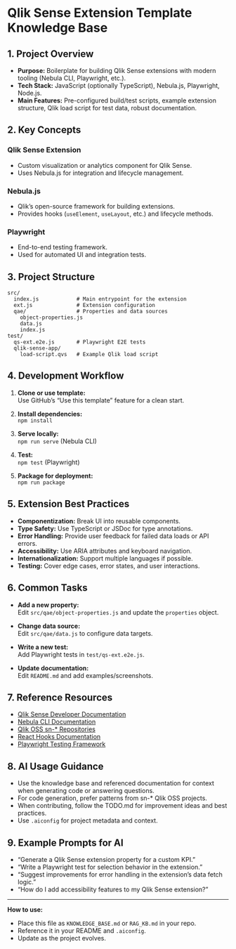 # Qlik Sense Extension Template Knowledge Base

## 1. Project Overview

- **Purpose:** Boilerplate for building Qlik Sense extensions with modern tooling (Nebula CLI, Playwright, etc.).
- **Tech Stack:** JavaScript (optionally TypeScript), Nebula.js, Playwright, Node.js.
- **Main Features:** Pre-configured build/test scripts, example extension structure, Qlik load script for test data, robust documentation.

## 2. Key Concepts

### Qlik Sense Extension

- Custom visualization or analytics component for Qlik Sense.
- Uses Nebula.js for integration and lifecycle management.

### Nebula.js

- Qlik’s open-source framework for building extensions.
- Provides hooks (`useElement`, `useLayout`, etc.) and lifecycle methods.

### Playwright

- End-to-end testing framework.
- Used for automated UI and integration tests.

## 3. Project Structure

```
src/
  index.js            # Main entrypoint for the extension
  ext.js              # Extension configuration
  qae/                # Properties and data sources
    object-properties.js
    data.js
    index.js
test/
  qs-ext.e2e.js       # Playwright E2E tests
  qlik-sense-app/
    load-script.qvs   # Example Qlik load script
```

## 4. Development Workflow

1. **Clone or use template:**  
   Use GitHub’s “Use this template” feature for a clean start.

2. **Install dependencies:**  
   `npm install`

3. **Serve locally:**  
   `npm run serve` (Nebula CLI)

4. **Test:**  
   `npm test` (Playwright)

5. **Package for deployment:**  
   `npm run package`

## 5. Extension Best Practices

- **Componentization:** Break UI into reusable components.
- **Type Safety:** Use TypeScript or JSDoc for type annotations.
- **Error Handling:** Provide user feedback for failed data loads or API errors.
- **Accessibility:** Use ARIA attributes and keyboard navigation.
- **Internationalization:** Support multiple languages if possible.
- **Testing:** Cover edge cases, error states, and user interactions.

## 6. Common Tasks

- **Add a new property:**  
  Edit `src/qae/object-properties.js` and update the `properties` object.

- **Change data source:**  
  Edit `src/qae/data.js` to configure data targets.

- **Write a new test:**  
  Add Playwright tests in `test/qs-ext.e2e.js`.

- **Update documentation:**  
  Edit `README.md` and add examples/screenshots.

## 7. Reference Resources

- [Qlik Sense Developer Documentation](https://qlik.dev/)
- [Nebula CLI Documentation](https://qlik.dev/extend/)
- [Qlik OSS sn-\* Repositories](https://github.com/qlik-oss)
- [React Hooks Documentation](https://react.dev/reference/react/hooks)
- [Playwright Testing Framework](https://playwright.dev/docs/intro)

## 8. AI Usage Guidance

- Use the knowledge base and referenced documentation for context when generating code or answering questions.
- For code generation, prefer patterns from sn-\* Qlik OSS projects.
- When contributing, follow the TODO.md for improvement ideas and best practices.
- Use `.aiconfig` for project metadata and context.

## 9. Example Prompts for AI

- “Generate a Qlik Sense extension property for a custom KPI.”
- “Write a Playwright test for selection behavior in the extension.”
- “Suggest improvements for error handling in the extension’s data fetch logic.”
- “How do I add accessibility features to my Qlik Sense extension?”

---

**How to use:**

- Place this file as `KNOWLEDGE_BASE.md` or `RAG_KB.md` in your repo.
- Reference it in your README and `.aiconfig`.
- Update as the project evolves.

